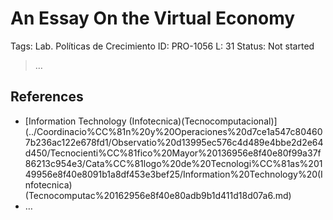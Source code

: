 # An Essay On the Virtual Economy

Tags: Lab. Políticas de Crecimiento
ID: PRO-1056
L: 31
Status: Not started

> …
> 

## References

- [Information Technology (Infotecnica)(Tecnocomputacional)](../Coordinacio%CC%81n%20y%20Operaciones%20d7ce1a547c804607b236ac122e678fd1/Observatio%20d13995ec576c4d489e4bbe2d2e64d450/Tecnocienti%CC%81fico%20Mayor%20136956e8f40e80f99a37f86213c954e3/Cata%CC%81logo%20de%20Tecnologi%CC%81as%20149956e8f40e8091b1a8df453e3bef25/Information%20Technology%20(Infotecnica)(Tecnocomputac%20162956e8f40e80adb9b1d411d18d07a6.md)
- …